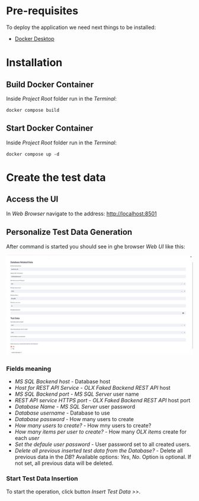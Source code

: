# Pre-requisites
To deploy the application we need next things to be installed:
- [Docker Desktop](https://www.docker.com/products/docker-desktop/)

# Installation
## Build Docker Container
Inside _Project Root_ folder run in the _Terminal_:

```shell
docker compose build
```

## Start Docker Container
Inside _Project Root_ folder run in the _Terminal_:

```shell
docker compose up -d
```

# Create the test data
## Access the UI
In _Web Browser_ navigate to the address: [http://localhost:8501](http://localhost:8501)

## Personalize Test Data Generation
After command is started you should see in ghe browser _Web UI_ like this:

![Test Data Inserter Web UI](img/web_ui.png "Test Data Inserter Web UI")

### Fields meaning
- *MS SQL Backend host* - Database host
- *Host for REST API Service* - *OLX Faked Backend* *REST API* host
- *MS SQL Backend port* - *MS SQL Server* user name
- *REST API service HTTPS port* - *OLX Faked Backend* *REST API* host port
- *Database Name* - *MS SQL Server* user password
- *Database username* - Database to use
- *Database password* - How many users to create
- *How many users to create?* - How mny users to create?
- *How many items per user to create?* - How many *OLX items* create for each *user*
- *Set the defaule user password* - User password set to all created users.
- *Delete all previous inserted test data from the Database?* - Delete all previous data in the *DB*? Available options: *Yes*, *No*. Option is optional. If not set, all previous data will be deleted.

### Start Test Data Insertion

To start the operation, click button *Insert Test Data >>*.
